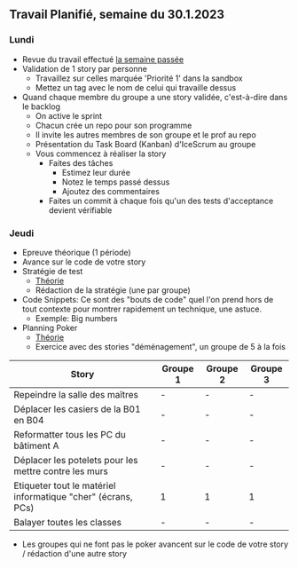 ## Travail Planifié, semaine du 30.1.2023

### Lundi

- Revue du travail effectué [la semaine passée](Semaine2.md)
- Validation de 1 story par personne
    - Travaillez sur celles marquée 'Priorité 1' dans la sandbox
    - Mettez un tag avec le nom de celui qui travaille dessus
- Quand chaque membre du groupe a une story validée, c'est-à-dire dans le backlog
    - On active le sprint
    - Chacun crée un repo pour son programme
    - Il invite les autres membres de son groupe et le prof au repo
    - Présentation du Task Board (Kanban) d'IceScrum au groupe
    - Vous commencez à réaliser la story
        - Faites des tâches
            - Estimez leur durée
            - Notez le temps passé dessus
            - Ajoutez des commentaires
        - Faites un commit à chaque fois qu'un des tests d'acceptance devient vérifiable 

### Jeudi

- Epreuve théorique (1 période)
- Avance sur le code de votre story
- Stratégie de test
    - [Théorie](../Supports/Strat%C3%A9gie%20de%20test.pdf)
    - Rédaction de la stratégie (une par groupe)
- Code Snippets: Ce sont des "bouts de code" quel l'on prend hors de tout contexte pour montrer rapidement un technique, une astuce.
  - Exemple: Big numbers
- Planning Poker
    - [Théorie](../Supports/Planning%20Poker.pdf)
    - Exercice avec des stories "déménagement", un groupe de 5 à la fois

| Story | Groupe 1 | Groupe 2 | Groupe 3 |
|---|---|---|---|
|Repeindre la salle des maîtres|-|-|-|
|Déplacer les casiers de la B01 en B04|-|-|-|
|Reformatter tous les PC du bâtiment A|-|-|-|
|Déplacer les potelets pour les mettre contre les murs|-|-|-|
|Etiqueter tout le matériel informatique "cher" (écrans, PCs)|1|1|1|
|Balayer toutes les classes|-|-|-|


- Les groupes qui ne font pas le poker avancent sur le code de votre story / rédaction d'une autre story
